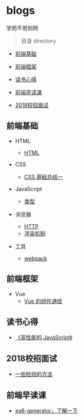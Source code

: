 # blogs
学而不思则罔

> 目录 directory
* [前端基础](#前端基础)

* [前端框架](#前端框架)

* [读书心得](#读书心得)

* [前端早读课](#前端早读课)

* [2018校招面试](#2018校招面试)

## 前端基础
* HTML
  * [HTML](/src/HTML/HTML.md)

* CSS
  * [CSS 基础总结一](/src/CSS/CSS基础总结一.md)

* JavaScript
  * [类型](/src/JavaScript/类型.md)

* 浏览器
  * [HTTP](/src/browser/HTTP.md)
  * [渲染机制](/src/browser/渲染机制.md)

* 工具
  * [webpack](/src/tool/webpack.md)

## 前端框架
* Vue
  * [Vue 的组件通信](/src/Vue/Vue组件通信.md)

## 读书心得
* [《高性能的 JavaScript》](/src/book/高性能的JavaScript.md)

## 2018校招面试
* [一些检验的方法](/src/interview/一些检验的方法.md)

## 前端早读课
* [es6-generator，了解一下](https://zhuanlan.zhihu.com/p/48638653?utm_medium=social&utm_source=wechat_session)
